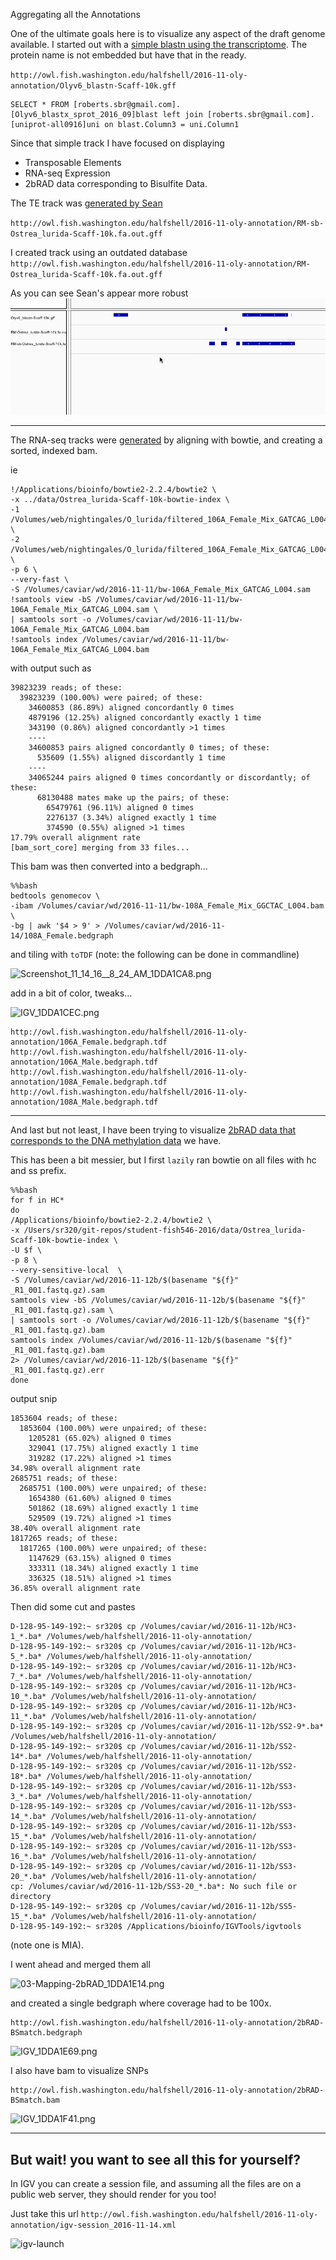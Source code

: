 Aggregating all the Annotations

One of the ultimate goals here is to visualize any aspect of the draft genome available.  I started out with a [simple blastn using the transcriptome](https://sr320.github.io/student-fish546-2016/Oly-Gene-Track/). The protein name is not embedded but have that in the ready.

`http://owl.fish.washington.edu/halfshell/2016-11-oly-annotation/Olyv6_blastn-Scaff-10k.gff`

```
SELECT * FROM [roberts.sbr@gmail.com].[Olyv6_blastx_sprot_2016_09]blast left join [roberts.sbr@gmail.com].[uniprot-all0916]uni on blast.Column3 = uni.Column1
```
Since that simple track I have focused on displaying 
- Transposable Elements
- RNA-seq Expression 
- 2bRAD data corresponding to Bisulfite Data.

The TE track was [generated by Sean](https://seanb80.github.io/blog/2016/11/04/Installing-RepeatMasker)

`http://owl.fish.washington.edu/halfshell/2016-11-oly-annotation/RM-sb-Ostrea_lurida-Scaff-10k.fa.out.gff`

I created track using an outdated database
`http://owl.fish.washington.edu/halfshell/2016-11-oly-annotation/RM-Ostrea_lurida-Scaff-10k.fa.out.gff`

As you can see Sean's appear more robust
![te](https://raw.githubusercontent.com/sr320/student-fish546-2016/master/docs/images/igv-te.gif)

---

The RNA-seq tracks were [generated](https://github.com/sr320/student-fish546-2016/blob/master/jupyter/02.6-Oly-Bowtie.ipynb) by aligning with bowtie, and creating a sorted, indexed bam.

ie
```
!/Applications/bioinfo/bowtie2-2.2.4/bowtie2 \
-x ../data/Ostrea_lurida-Scaff-10k-bowtie-index \
-1 /Volumes/web/nightingales/O_lurida/filtered_106A_Female_Mix_GATCAG_L004_R1.fastq.gz \
-2 /Volumes/web/nightingales/O_lurida/filtered_106A_Female_Mix_GATCAG_L004_R2.fastq.gz \
-p 6 \
--very-fast \
-S /Volumes/caviar/wd/2016-11-11/bw-106A_Female_Mix_GATCAG_L004.sam
!samtools view -bS /Volumes/caviar/wd/2016-11-11/bw-106A_Female_Mix_GATCAG_L004.sam \
| samtools sort -o /Volumes/caviar/wd/2016-11-11/bw-106A_Female_Mix_GATCAG_L004.bam
!samtools index /Volumes/caviar/wd/2016-11-11/bw-106A_Female_Mix_GATCAG_L004.bam
```
with output such as 

```
39823239 reads; of these:
  39823239 (100.00%) were paired; of these:
    34600853 (86.89%) aligned concordantly 0 times
    4879196 (12.25%) aligned concordantly exactly 1 time
    343190 (0.86%) aligned concordantly >1 times
    ----
    34600853 pairs aligned concordantly 0 times; of these:
      535609 (1.55%) aligned discordantly 1 time
    ----
    34065244 pairs aligned 0 times concordantly or discordantly; of these:
      68130488 mates make up the pairs; of these:
        65479761 (96.11%) aligned 0 times
        2276137 (3.34%) aligned exactly 1 time
        374590 (0.55%) aligned >1 times
17.79% overall alignment rate
[bam_sort_core] merging from 33 files...
```

This bam was then converted into a bedgraph...

```
%%bash
bedtools genomecov \
-ibam /Volumes/caviar/wd/2016-11-11/bw-108A_Female_Mix_GGCTAC_L004.bam \
-bg | awk '$4 > 9' > /Volumes/caviar/wd/2016-11-14/108A_Female.bedgraph
```

and tiling with `toTDF` (note: the following can be done in commandline)

<img src="http://eagle.fish.washington.edu/cnidarian/skitch/Screenshot_11_14_16__8_24_AM_1DDA1CA8.png" alt="Screenshot_11_14_16__8_24_AM_1DDA1CA8.png"/>

add in a bit of color, tweaks...

<img src="http://eagle.fish.washington.edu/cnidarian/skitch/IGV_1DDA1CEC.png" alt="IGV_1DDA1CEC.png"/>

```
http://owl.fish.washington.edu/halfshell/2016-11-oly-annotation/106A_Female.bedgraph.tdf
http://owl.fish.washington.edu/halfshell/2016-11-oly-annotation/106A_Male.bedgraph.tdf
http://owl.fish.washington.edu/halfshell/2016-11-oly-annotation/108A_Female.bedgraph.tdf
http://owl.fish.washington.edu/halfshell/2016-11-oly-annotation/108A_Male.bedgraph.tdf
```

---
And last but not least, I have been trying to visualize [2bRAD data that corresponds to the DNA methylation data](https://github.com/RobertsLab/project-olympia.oyster-genomic/wiki/MBD-BSseq-December-2015) we have.

This has been a bit messier, but I first `lazily` ran bowtie on all files with hc and ss prefix. 

```
%%bash
for f in HC*
do
/Applications/bioinfo/bowtie2-2.2.4/bowtie2 \
-x /Users/sr320/git-repos/student-fish546-2016/data/Ostrea_lurida-Scaff-10k-bowtie-index \
-U $f \
-p 8 \
--very-sensitive-local  \
-S /Volumes/caviar/wd/2016-11-12b/$(basename "${f}" _R1_001.fastq.gz).sam
samtools view -bS /Volumes/caviar/wd/2016-11-12b/$(basename "${f}" _R1_001.fastq.gz).sam \
| samtools sort -o /Volumes/caviar/wd/2016-11-12b/$(basename "${f}" _R1_001.fastq.gz).bam
samtools index /Volumes/caviar/wd/2016-11-12b/$(basename "${f}" _R1_001.fastq.gz).bam
2> /Volumes/caviar/wd/2016-11-12b/$(basename "${f}" _R1_001.fastq.gz).err
done
```
output snip

```
1853604 reads; of these:
  1853604 (100.00%) were unpaired; of these:
    1205281 (65.02%) aligned 0 times
    329041 (17.75%) aligned exactly 1 time
    319282 (17.22%) aligned >1 times
34.98% overall alignment rate
2685751 reads; of these:
  2685751 (100.00%) were unpaired; of these:
    1654380 (61.60%) aligned 0 times
    501862 (18.69%) aligned exactly 1 time
    529509 (19.72%) aligned >1 times
38.40% overall alignment rate
1817265 reads; of these:
  1817265 (100.00%) were unpaired; of these:
    1147629 (63.15%) aligned 0 times
    333311 (18.34%) aligned exactly 1 time
    336325 (18.51%) aligned >1 times
36.85% overall alignment rate
```

Then did some cut and pastes

```
D-128-95-149-192:~ sr320$ cp /Volumes/caviar/wd/2016-11-12b/HC3-1_*.ba* /Volumes/web/halfshell/2016-11-oly-annotation/
D-128-95-149-192:~ sr320$ cp /Volumes/caviar/wd/2016-11-12b/HC3-5_*.ba* /Volumes/web/halfshell/2016-11-oly-annotation/
D-128-95-149-192:~ sr320$ cp /Volumes/caviar/wd/2016-11-12b/HC3-7_*.ba* /Volumes/web/halfshell/2016-11-oly-annotation/
D-128-95-149-192:~ sr320$ cp /Volumes/caviar/wd/2016-11-12b/HC3-10_*.ba* /Volumes/web/halfshell/2016-11-oly-annotation/
D-128-95-149-192:~ sr320$ cp /Volumes/caviar/wd/2016-11-12b/HC3-11_*.ba* /Volumes/web/halfshell/2016-11-oly-annotation/
D-128-95-149-192:~ sr320$ cp /Volumes/caviar/wd/2016-11-12b/SS2-9*.ba* /Volumes/web/halfshell/2016-11-oly-annotation/
D-128-95-149-192:~ sr320$ cp /Volumes/caviar/wd/2016-11-12b/SS2-14*.ba* /Volumes/web/halfshell/2016-11-oly-annotation/
D-128-95-149-192:~ sr320$ cp /Volumes/caviar/wd/2016-11-12b/SS2-18*.ba* /Volumes/web/halfshell/2016-11-oly-annotation/
D-128-95-149-192:~ sr320$ cp /Volumes/caviar/wd/2016-11-12b/SS3-3_*.ba* /Volumes/web/halfshell/2016-11-oly-annotation/
D-128-95-149-192:~ sr320$ cp /Volumes/caviar/wd/2016-11-12b/SS3-14_*.ba* /Volumes/web/halfshell/2016-11-oly-annotation/
D-128-95-149-192:~ sr320$ cp /Volumes/caviar/wd/2016-11-12b/SS3-15_*.ba* /Volumes/web/halfshell/2016-11-oly-annotation/
D-128-95-149-192:~ sr320$ cp /Volumes/caviar/wd/2016-11-12b/SS3-16_*.ba* /Volumes/web/halfshell/2016-11-oly-annotation/
D-128-95-149-192:~ sr320$ cp /Volumes/caviar/wd/2016-11-12b/SS3-20_*.ba* /Volumes/web/halfshell/2016-11-oly-annotation/
cp: /Volumes/caviar/wd/2016-11-12b/SS3-20_*.ba*: No such file or directory
D-128-95-149-192:~ sr320$ cp /Volumes/caviar/wd/2016-11-12b/SS5-15_*.ba* /Volumes/web/halfshell/2016-11-oly-annotation/
D-128-95-149-192:~ sr320$ /Applications/bioinfo/IGVTools/igvtools 
```
(note one is MIA).

I went ahead and merged them all

<img src="http://eagle.fish.washington.edu/cnidarian/skitch/03-Mapping-2bRAD_1DDA1E14.png" alt="03-Mapping-2bRAD_1DDA1E14.png"/>

and created a single bedgraph where coverage had to be 100x.

```
http://owl.fish.washington.edu/halfshell/2016-11-oly-annotation/2bRAD-BSmatch.bedgraph
```
<img src="http://eagle.fish.washington.edu/cnidarian/skitch/IGV_1DDA1E69.png" alt="IGV_1DDA1E69.png"/>

I also have bam to visualize SNPs

```
http://owl.fish.washington.edu/halfshell/2016-11-oly-annotation/2bRAD-BSmatch.bam
```

<img src="http://eagle.fish.washington.edu/cnidarian/skitch/IGV_1DDA1F41.png" alt="IGV_1DDA1F41.png"/>

---
## But wait! you want to see all this for yourself?

In IGV you can create a session file, and assuming all the files are on a public web server, they should render for you too!

Just take this url
`http://owl.fish.washington.edu/halfshell/2016-11-oly-annotation/igv-session_2016-11-14.xml`


![igv-launch](https://raw.githubusercontent.com/sr320/student-fish546-2016/master/docs/images/igv-launch.gif)


